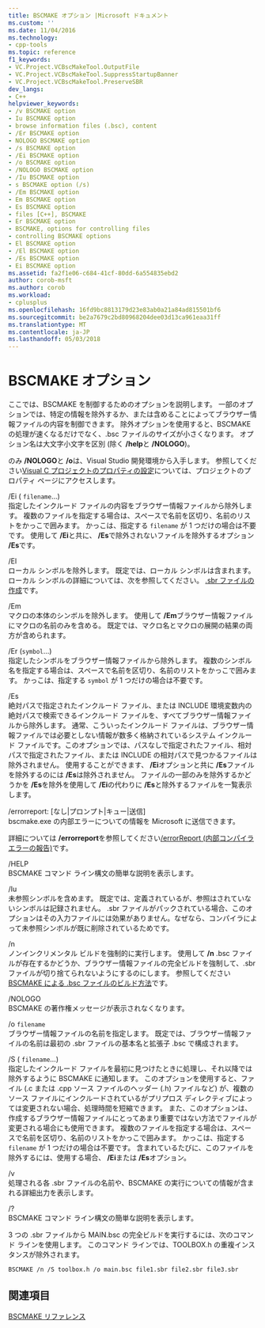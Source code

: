 ```yaml
---
title: BSCMAKE オプション |Microsoft ドキュメント
ms.custom: ''
ms.date: 11/04/2016
ms.technology:
- cpp-tools
ms.topic: reference
f1_keywords:
- VC.Project.VCBscMakeTool.OutputFile
- VC.Project.VCBscMakeTool.SuppressStartupBanner
- VC.Project.VCBscMakeTool.PreserveSBR
dev_langs:
- C++
helpviewer_keywords:
- /v BSCMAKE option
- Iu BSCMAKE option
- browse information files (.bsc), content
- /Er BSCMAKE option
- NOLOGO BSCMAKE option
- /s BSCMAKE option
- /Ei BSCMAKE option
- /o BSCMAKE option
- /NOLOGO BSCMAKE option
- /Iu BSCMAKE option
- s BSCMAKE option (/s)
- /Em BSCMAKE option
- Em BSCMAKE option
- Es BSCMAKE option
- files [C++], BSCMAKE
- Er BSCMAKE option
- BSCMAKE, options for controlling files
- controlling BSCMAKE options
- El BSCMAKE option
- /El BSCMAKE option
- /Es BSCMAKE option
- Ei BSCMAKE option
ms.assetid: fa2f1e06-c684-41cf-80dd-6a554835ebd2
author: corob-msft
ms.author: corob
ms.workload:
- cplusplus
ms.openlocfilehash: 16fd9bc8813179d23e83ab0a21a84ad815501bf6
ms.sourcegitcommit: be2a7679c2bd80968204dee03d13ca961eaa31ff
ms.translationtype: MT
ms.contentlocale: ja-JP
ms.lasthandoff: 05/03/2018
---
```

# <a name="bscmake-options"></a>BSCMAKE オプション
ここでは、BSCMAKE を制御するためのオプションを説明します。 一部のオプションでは、特定の情報を除外するか、または含めることによってブラウザー情報ファイルの内容を制御できます。 除外オプションを使用すると、BSCMAKE の処理が速くなるだけでなく、.bsc ファイルのサイズが小さくなります。 オプション名は大文字小文字を区別 (除く **/help**と **/NOLOGO**)。  
  
 のみ **/NOLOGO**と **/o**は、Visual Studio 開発環境から入手します。  参照してください[Visual C プロジェクトのプロパティの設定](../../ide/working-with-project-properties.md)については、プロジェクトのプロパティ ページにアクセスします。  
  
 /Ei ( `filename`...)  
 指定したインクルード ファイルの内容をブラウザー情報ファイルから除外します。 複数のファイルを指定する場合は、スペースで名前を区切り、名前のリストをかっこで囲みます。 かっこは、指定する `filename` が 1 つだけの場合は不要です。 使用して **/Ei**と共に、 **/Es**で除外されないファイルを除外するオプション **/Es**です。  
  
 /El  
 ローカル シンボルを除外します。 既定では、ローカル シンボルは含まれます。 ローカル シンボルの詳細については、次を参照してください。 [.sbr ファイルの作成](../../build/reference/creating-an-dot-sbr-file.md)です。  
  
 /Em  
 マクロの本体のシンボルを除外します。 使用して **/Em**ブラウザー情報ファイルにマクロの名前のみを含める。 既定では、マクロ名とマクロの展開の結果の両方が含められます。  
  
 /Er (`symbol`...)  
 指定したシンボルをブラウザー情報ファイルから除外します。 複数のシンボル名を指定する場合は、スペースで名前を区切り、名前のリストをかっこで囲みます。 かっこは、指定する `symbol` が 1 つだけの場合は不要です。  
  
 /Es  
 絶対パスで指定されたインクルード ファイル、または INCLUDE 環境変数内の絶対パスで検索できるインクルード ファイルを、すべてブラウザー情報ファイルから除外します。 通常、こういったインクルード ファイルは、ブラウザー情報ファイルでは必要としない情報が数多く格納されているシステム インクルード ファイルです。このオプションでは、パスなしで指定されたファイル、相対パスで指定されたファイル、または INCLUDE の相対パスで見つかるファイルは除外されません。 使用することができます、 **/Ei**オプションと共に **/Es**ファイルを除外するのには **/Es**は除外されません。 ファイルの一部のみを除外するかどうかを **/Es**を除外を使用して **/Ei**の代わりに **/Es**と除外するファイルを一覧表示します。  
  
 /errorreport: [なし&#124;プロンプト&#124;キュー&#124;送信]  
 bscmake.exe の内部エラーについての情報を Microsoft に送信できます。  
  
 詳細については **/errorreport**を参照してください[/errorReport (内部コンパイラ エラーの報告)](../../build/reference/errorreport-report-internal-compiler-errors.md)です。  
  
 /HELP  
 BSCMAKE コマンド ライン構文の簡単な説明を表示します。  
  
 /Iu  
 未参照シンボルを含めます。 既定では、定義されているが、参照はされていないシンボルは記録されません。 .sbr ファイルがパックされている場合、このオプションはその入力ファイルには効果がありません。なぜなら、コンパイラによって未参照シンボルが既に削除されているためです。  
  
 /n  
 ノンインクリメンタル ビルドを強制的に実行します。 使用して **/n** .bsc ファイルが存在するかどうか、ブラウザー情報ファイルの完全ビルドを強制して、.sbr ファイルが切り捨てられないようにするのにします。 参照してください[BSCMAKE による .bsc ファイルのビルド方法](../../build/reference/how-bscmake-builds-a-dot-bsc-file.md)です。  
  
 /NOLOGO  
 BSCMAKE の著作権メッセージが表示されなくなります。  
  
 /o `filename`  
 ブラウザー情報ファイルの名前を指定します。 既定では、ブラウザー情報ファイルの名前は最初の .sbr ファイルの基本名と拡張子 .bsc で構成されます。  
  
 /S ( `filename`...)  
 指定したインクルード ファイルを最初に見つけたときに処理し、それ以降では除外するように BSCMAKE に通知します。 このオプションを使用すると、ファイル (.c または .cpp ソース ファイルのヘッダー (.h) ファイルなど) が、複数のソース ファイルにインクルードされているがプリプロス ディレクティブによっては変更されない場合、処理時間を短縮できます。 また、このオプションは、作成するブラウザー情報ファイルにとってあまり重要ではない方法でファイルが変更される場合にも使用できます。 複数のファイルを指定する場合は、スペースで名前を区切り、名前のリストをかっこで囲みます。 かっこは、指定する `filename` が 1 つだけの場合は不要です。 含まれているたびに、このファイルを除外するには、使用する場合、 **/Ei**または **/Es**オプション。  
  
 /v  
 処理される各 .sbr ファイルの名前や、BSCMAKE の実行についての情報が含まれる詳細出力を表示します。  
  
 /?  
 BSCMAKE コマンド ライン構文の簡単な説明を表示します。  
  
 3 つの .sbr ファイルから MAIN.bsc の完全ビルドを実行するには、次のコマンド ラインを使用します。 このコマンド ラインでは、TOOLBOX.h の重複インスタンスが除外されます。  
  
```  
BSCMAKE /n /S toolbox.h /o main.bsc file1.sbr file2.sbr file3.sbr  
```  
  
## <a name="see-also"></a>関連項目  
 [BSCMAKE リファレンス](../../build/reference/bscmake-reference.md)